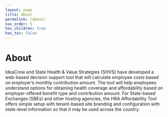 ```yaml
---
layout: page
title: About
permalink: /about/
nav_order: 5
has_children: true
has_toc: false
---
```


# About

IdeaCrew and State Health & Value Strategies (SHVS) have developed a web-based decision support tool that will calculate employee costs based on employer’s monthly contribution amount. The tool will help employees understand options for obtaining health coverage and affordability based on employer-offered benefit type and contribution amount. For State-based Exchanges (SBEs) and other hosting agencies, the HRA Affordability Tool offers simple setup with tenant-based site branding and configuration with state-level information so that it may be used across the country.

